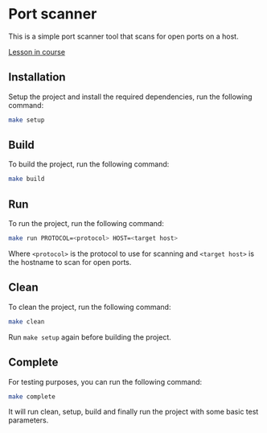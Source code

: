 # Port scanner

This is a simple port scanner tool that scans for open ports on a host.

[Lesson in course](https://codedeviate.github.io/aicollection/go-tools-port-scanner.html)

## Installation

Setup the project and install the required dependencies, run the following command:

```bash
make setup
```

## Build

To build the project, run the following command:

```bash
make build
```

## Run

To run the project, run the following command:

```bash
make run PROTOCOL=<protocol> HOST=<target host>
```

Where `<protocol>` is the protocol to use for scanning and `<target host>` is the hostname to scan for open ports.

## Clean

To clean the project, run the following command:

```bash
make clean
```

Run `make setup` again before building the project.

## Complete

For testing purposes, you can run the following command:

```bash
make complete
```

It will run clean, setup, build and finally run the project with some basic test parameters.
